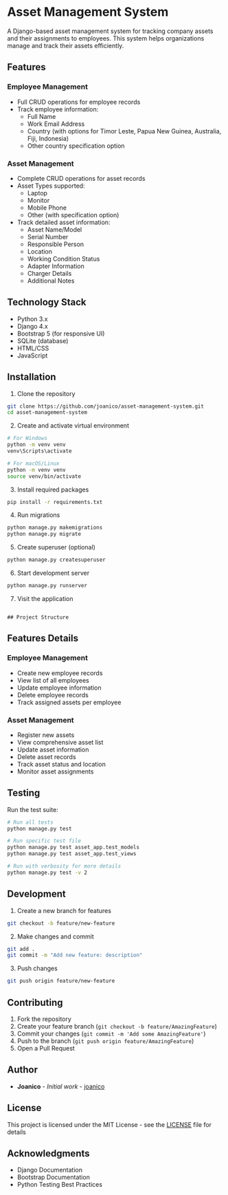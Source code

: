 # Asset Management System

A Django-based asset management system for tracking company assets and their assignments to employees. This system helps organizations manage and track their assets efficiently.

## Features

### Employee Management
- Full CRUD operations for employee records
- Track employee information:
  - Full Name
  - Work Email Address
  - Country (with options for Timor Leste, Papua New Guinea, Australia, Fiji, Indonesia)
  - Other country specification option

### Asset Management
- Complete CRUD operations for asset records
- Asset Types supported:
  - Laptop
  - Monitor
  - Mobile Phone
  - Other (with specification option)
- Track detailed asset information:
  - Asset Name/Model
  - Serial Number
  - Responsible Person
  - Location
  - Working Condition Status
  - Adapter Information
  - Charger Details
  - Additional Notes

## Technology Stack

- Python 3.x
- Django 4.x
- Bootstrap 5 (for responsive UI)
- SQLite (database)
- HTML/CSS
- JavaScript

## Installation

1. Clone the repository
```bash
git clone https://github.com/joanico/asset-management-system.git
cd asset-management-system
```

2. Create and activate virtual environment
```bash
# For Windows
python -m venv venv
venv\Scripts\activate

# For macOS/Linux
python -m venv venv
source venv/bin/activate
```

3. Install required packages
```bash
pip install -r requirements.txt
```

4. Run migrations
```bash
python manage.py makemigrations
python manage.py migrate
```

5. Create superuser (optional)
```bash
python manage.py createsuperuser
```

6. Start development server
```bash
python manage.py runserver
```

7. Visit the application 
```

## Project Structure
```

## Features Details

### Employee Management
- Create new employee records
- View list of all employees
- Update employee information
- Delete employee records
- Track assigned assets per employee

### Asset Management
- Register new assets
- View comprehensive asset list
- Update asset information
- Delete asset records
- Track asset status and location
- Monitor asset assignments

## Testing

Run the test suite:
```bash
# Run all tests
python manage.py test

# Run specific test file
python manage.py test asset_app.test_models
python manage.py test asset_app.test_views

# Run with verbosity for more details
python manage.py test -v 2
```

## Development

1. Create a new branch for features
```bash
git checkout -b feature/new-feature
```

2. Make changes and commit
```bash
git add .
git commit -m "Add new feature: description"
```

3. Push changes
```bash
git push origin feature/new-feature
```

## Contributing

1. Fork the repository
2. Create your feature branch (`git checkout -b feature/AmazingFeature`)
3. Commit your changes (`git commit -m 'Add some AmazingFeature'`)
4. Push to the branch (`git push origin feature/AmazingFeature`)
5. Open a Pull Request

## Author

- **Joanico** - *Initial work* - [joanico](https://github.com/joanico)

## License

This project is licensed under the MIT License - see the [LICENSE](LICENSE) file for details

## Acknowledgments

- Django Documentation
- Bootstrap Documentation
- Python Testing Best Practices